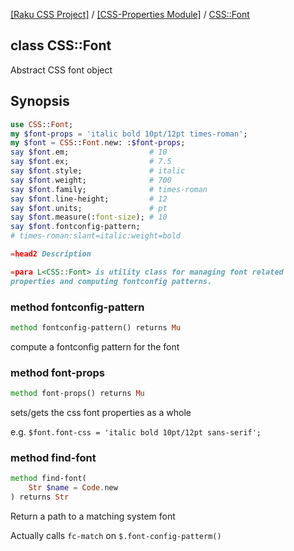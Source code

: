 [[Raku CSS Project]](https://css-raku.github.io)
 / [[CSS-Properties Module]](https://css-raku.github.io/CSS-Properties-raku)
 / [CSS::Font](https://css-raku.github.io/CSS-Properties-raku/CSS/Font)

class CSS::Font
---------------

Abstract CSS font object

Synopsis
--------

```raku
use CSS::Font;
my $font-props = 'italic bold 10pt/12pt times-roman';
my $font = CSS::Font.new: :$font-props;
say $font.em;                  # 10
say $font.ex;                  # 7.5
say $font.style;               # italic
say $font.weight;              # 700
say $font.family;              # times-roman
say $font.line-height;         # 12
say $font.units;               # pt
say $font.measure(:font-size); # 10
say $font.fontconfig-pattern;
# times-roman:slant=italic:weight=bold

=head2 Description

=para L<CSS::Font> is utility class for managing font related
properties and computing fontconfig patterns.
```

### method fontconfig-pattern

```raku
method fontconfig-pattern() returns Mu
```

compute a fontconfig pattern for the font

### method font-props

```raku
method font-props() returns Mu
```

sets/gets the css font properties as a whole

e.g. `$font.font-css = 'italic bold 10pt/12pt sans-serif';`

### method find-font

```raku
method find-font(
    Str $name = Code.new
) returns Str
```

Return a path to a matching system font

Actually calls `fc-match` on `$.font-config-patterm()`

